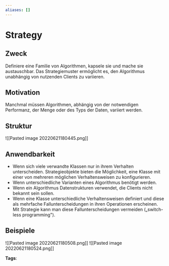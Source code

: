 ```yaml
---
aliases: []
---
```


# Strategy

## Zweck

Definiere eine Familie von Algorithmen, kapsele sie und mache sie austauschbar. Das Strategiemuster ermöglicht es, den Algorithmus unabhängig von nutzenden Clients zu variieren.

## Motivation

Manchmal müssen Algorithmen, abhängig von der notwendigen Performanz, der Menge oder des Typs der Daten, variiert werden.

## Struktur

![[Pasted image 20220621180445.png]]

## Anwendbarkeit

- Wenn sich viele verwandte Klassen nur in ihrem Verhalten unterscheiden. Strategieobjekte bieten die Möglichkeit, eine Klasse mit einer von mehreren möglichen Verhaltensweisen zu konfigurieren.
- Wenn unterschiedliche Varianten eines Algorithmus benötigt werden.
- Wenn ein Algorithmus Datenstrukturen verwendet, die Clients nicht bekannt sein sollen.
- Wenn eine Klasse unterschiedliche Verhaltensweisen definiert und diese als mehrfache Fallunterscheidungen in ihren Operationen erscheinen. Mit Strategie kann man diese Fallunterscheidungen vermeiden („switch-less programming").

## Beispiele

![[Pasted image 20220621180508.png]]
![[Pasted image 20220621180524.png]]

**Tags**:
